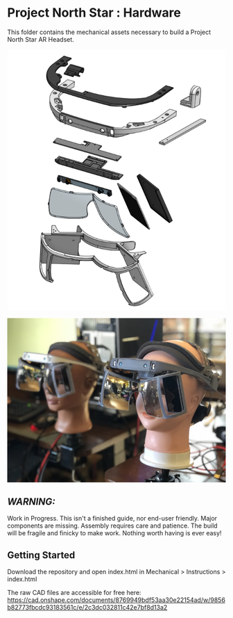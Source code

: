 # Project North Star : Hardware 

This folder contains the mechanical assets necessary to build a Project North Star AR Headset.

![North Star Exploded View](/Mechanical/imgs/explodedview.PNG)

![Example Headset](/Mechanical/imgs/overviewbuild.jpg)

## ***WARNING:*** 

Work in Progress. This isn't a finished guide, nor end-user friendly. Major components are missing. Assembly requires care and patience. The build will be fragile and finicky to make work. Nothing worth having is ever easy!

## Getting Started

Download the repository and open index.html in Mechanical > Instructions > index.html

The raw CAD files are accessible for free here: https://cad.onshape.com/documents/8769949bdf53aa30e22154ad/w/9856b82773fbcdc93183561c/e/2c3dc032811c42e7bf8d13a2
